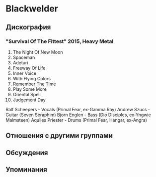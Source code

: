 # Blackwelder



## Дискография

### "Survival Of The Fittest" 2015, Heavy Metal

01. The Night Of New Moon
02. Spaceman
03. Adeturi
04. Freeway Of Life
05. Inner Voice
06. With Flying Colors
07. Remember The Time
08. Play Some More
09. Oriental Spell
10. Judgement Day

Ralf Scheepers - Vocals (Primal Fear, ex-Gamma Ray)
Andrew Szucs - Guitar (Seven Seraphim)
Bjorn Englen - Bass (Dio Disciples, ex-Yngwie Malmsteen)
Aquiles Priester - Drums (Primal Fear, Hangar, ex-Angra)


## Отношения с другими группами


## Обсуждения


## Упоминания

